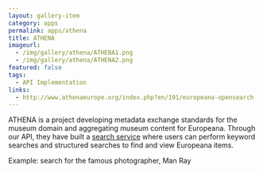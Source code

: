 ```yaml
---
layout: gallery-item
category: apps
permalink: apps/athena
title: ATHENA
imageurl:
  - /img/gallery/athena/ATHENA1.png
  - /img/gallery/athena/ATHENA2.png
featured: false
tags:
  - API Implementation
links:
  - http://www.athenaeurope.org/index.php?en/191/europeana-opensearch
---
```


ATHENA is a project developing metadata exchange standards for the museum domain and aggregating museum content for Europeana. Through our API, they have built a [search service](http://www.athenaeurope.org/index.php?en/191/europeana-opensearch) where users can perform keyword searches and structured searches to find and view Europeana items.

Example: search for the famous photographer, Man Ray
